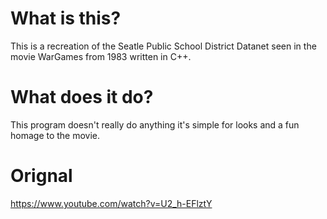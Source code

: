 # What is this?
This is a recreation of the Seatle Public School District Datanet seen in the movie WarGames from 1983 written in C++.
# What does it do?
This program doesn't really do anything it's simple for looks and a fun homage to the movie.
# Orignal
https://www.youtube.com/watch?v=U2_h-EFlztY
